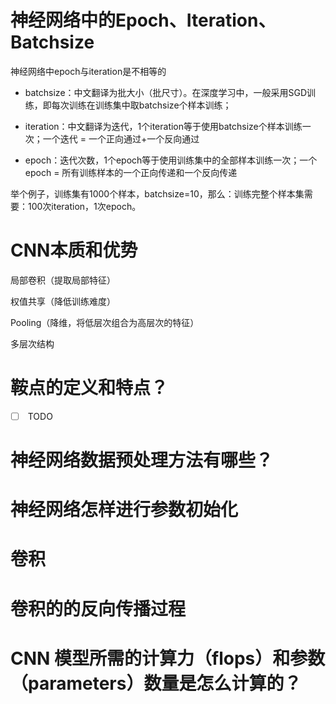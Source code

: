 # 神经网络中的Epoch、Iteration、Batchsize
神经网络中epoch与iteration是不相等的

- batchsize：中文翻译为批大小（批尺寸）。在深度学习中，一般采用SGD训练，即每次训练在训练集中取batchsize个样本训练；

- iteration：中文翻译为迭代，1个iteration等于使用batchsize个样本训练一次；一个迭代 = 一个正向通过+一个反向通过

- epoch：迭代次数，1个epoch等于使用训练集中的全部样本训练一次；一个epoch = 所有训练样本的一个正向传递和一个反向传递

举个例子，训练集有1000个样本，batchsize=10，那么：训练完整个样本集需要：100次iteration，1次epoch。


# CNN本质和优势

局部卷积（提取局部特征）

权值共享（降低训练难度）

Pooling（降维，将低层次组合为高层次的特征）

多层次结构

# 鞍点的定义和特点？
- [ ]  TODO

# 神经网络数据预处理方法有哪些？


# 神经网络怎样进行参数初始化

# 卷积

# 卷积的的反向传播过程

# CNN 模型所需的计算力（flops）和参数（parameters）数量是怎么计算的？


